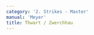 ```yaml
---
category: '2. Strikes - Master'
manual: 'Meyer'
title: Thwart / Zwerchhau
---
```


<link rel="import" href="/bower_components/polymer/polymer.html">
<link rel="import" href="shared-styles.html">

<dom-module id="{{ page.url | split:'/' | last | remove: '.html' }}-element">
  <template>
    <style include="shared-styles">
      :host {
        display: block;

        padding: 10px;
      }
    </style>

    <div class="card">
      <h1>{{ page.title }}</h1>
      <blockquote><p>For the Thwart, conduct yourself thus: in the Onset, position yourself in the Wrath Guard on the right, that is, set your left foot forward and hold your sword on your right shoulder as if you intended to deliver a Wrath Cut. If your opponent cuts at you from the Day or High, then cut at the same time as him with the short edge across from below against his cut; hold your quillons up over your head as a parrying for your head, and at the same time as the cut, step well to his left side. Thus you parry and hit simultaneously.</p></blockquote>

      <img style="width:600px;" class="card-image" src="/manuals/meyer/images/strikes/zwerchhau-illustration.jpg">

      <img style="width:400px;" class="card-image" src="/manuals/meyer/images/strikes/cutting_diagram_zwerchhau.png">

    </div>
  </template>

  <script>
    Polymer({
      is: '{{ page.url | split:'/' | last | remove: '.html' }}-element',
    });
  </script>
</dom-module>